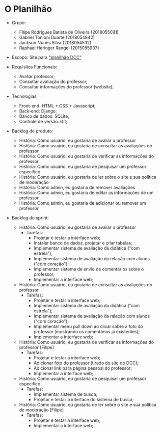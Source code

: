 # O Planilhão 

* Grupo:
   * Filipe Rodrigues Batista de Oliveira (2018055091)
   * Gabriel Tonioni Duarte (2018054842)
   * Jackson Nunes Silva (2018054532)
   * Raphael Heringer Rangel (2015055937)
* Escopo: Site para ["planilhão DCC"](https://docs.google.com/spreadsheets/d/1b3ZAhH9FYQv4KxN5b-7h_hkhnZd1tILS3Ue60rOGJ-o/edit?usp=drive_web&ouid=107912368015206779024)
* Requisitos Funcionais: 
   * Avaliar professor;
   * Consultar avaliação do professor;
   * Consultar informações do professor (website);
* Tecnologias:
   * Front-end: HTML + CSS + Javascript;
   * Back-end: Django;
   * Banco de dados: SQLite;
   * Controle de versão: Git;

* Backlog do produto:
  * História: Como usuário, eu gostaria de avaliar o professor 
  * História: Como usuário, eu gostaria de consultar as avaliações do professor
  * História: Como usuário, eu gostaria de verificar as informações do professor
  * História: Como usuário, eu gostaria de pesquisar um professor específico
  * História: Como usuário, eu gostaria de ler sobre o site e sua política de moderação
  * História: Como admin, eu gostaria de remover avaliações
  * História: Como admin, eu gostaria de editar as informações de um professor
  * História: Como admin, eu gostaria de adicionar ou remover um professor

* Backlog do sprint:
  * História: Como usuário, eu gostaria de avaliar o professor 
    * Tarefas:
      * Projetar e testar a interface web;
      * Instalar banco de dados, projetar e criar tabelas;
      * Implementar sistema de avaliação da didática ("com estrela"); 
      * Implementar sistema de avaliação da relação com alunos ("com coração"); 
      * Implementar sistema de envio de comentários sobre o professor;
      * Implementar a interface web;
  * História: Como usuário, eu gostaria de consultar as avaliações do professor
    * Tarefas:
      * Projetar e testar a interface web;
      * Implementar sistema de avaliação da didática ("com estrela"); 
      * Implementar sistema de avaliação da relação com alunos ("com coração"); 
      * Implementar menu pull down ao clicar sobre a foto do professor (mostrando os comentários já existentes);
      * Implementar a interface web;
  * História: Como usuário, eu gostaria de verificar as informações do professor [Filipe]
    * Tarefas:
      * Projetar e testar a interface web; 
      * Adicionar foto do professor (tirado do site do DCC);
      * Adicionar link para página pessoal do professor;
      * Implementar a interface web;
  * História: Como usuário, eu gostaria de pesquisar um professor específico
    * Tarefas: 
      * Implementar sistema de busca;
      * Projetar e testar a interface do sistema de busca;
  * História: Como usuário, eu gostaria de ler sobre o site e sua política de moderação [Filipe]
    * Tarefas:
      * Projetar e testar a interface web;
      * Implementar a interface web;
